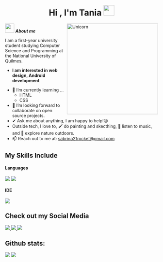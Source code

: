 <h1 align="center">Hi , I'm Tania <img src="https://media.giphy.com/media/hvRJCLFzcasrR4ia7z/giphy.gif" width="35"></h1>
<img align="right" width=300px alt="Unicorn" src="https://c.tenor.com/GN73MKBawZYAAAAi/busy-cute.gif" />

<img src="https://media.giphy.com/media/ObNTw8Uzwy6KQ/giphy.gif" width="30px">&nbsp;***About me***

I am a first-year university student studying Computer Science and Programming at the
National University of Quilmes.
* **I am interested in web design, Android development**
- 🌱 I’m currently learning ...
  - HTML
  - CSS
- 👯 I’m looking forward to collaborate on open source projects.
- ✔ Ask me about anything, I am happy to help!😉<br>
- Outside tech, I love to, 🖌️ do painting and skecthing, 🎵 listen to music, and 🌴 explore nature outdoors.
- 📫 Reach out to me at: <a href="sabrina21rocket@gmail.com">sabrina21rocket@gmail.com</a>

## My Skills Include

<h4> Languages </h4>
<span> 
  <img src="https://img.shields.io/badge/HTML5-E34F26?style=for-the-badge&logo=html5&logoColor=white">
  <img src="https://img.shields.io/badge/CSS3-1572B6?style=for-the-badge&logo=css3&logoColor=white">
</span>

<h4> IDE </h4>
<span>
<img src="https://img.shields.io/badge/Visual_Studio_Code-0078D4?style=for-the-badge&logo=visual%20studio%20code&logoColor=white">
  
## Check out my Social Media

<a href="https://www.instagram.com/itsanniia/">
<img src="https://img.shields.io/badge/Instagram-%23E4405F.svg?style=for-the-badge&logo=Instagram&logoColor=white">
</a>
<a href="https://www.threads.net/@itsanniia">
<img src="https://img.shields.io/badge/Threads-000000?style=for-the-badge&logo=Threads&logoColor=white">
</a>
<a href="https://x.com/ItsAnniia">
<img src="https://img.shields.io/badge/X-%23000000.svg?style=for-the-badge&logo=X&logoColor=white">
</a>

<h2>Github stats:</h2> 

[![](https://github-readme-stats.vercel.app/api?username=amAnniia&show_icons=true&theme=tokyonight&hide_border=true&locale=en)](https://github.com/amAnniia)
[![](https://github-readme-streak-stats.herokuapp.com/?user=amAnniia&theme=material-palenight)](https://github.com/amAnniia)
